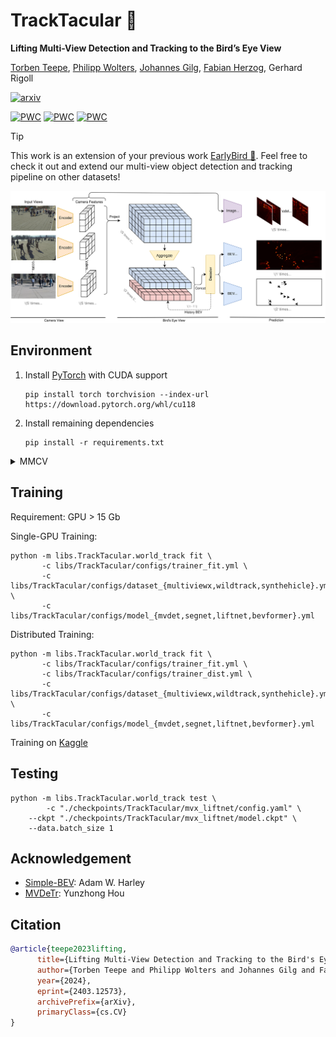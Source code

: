 # TrackTacular :octopus:

**Lifting Multi-View Detection and Tracking to the Bird’s Eye View**

[Torben Teepe](https://github.com/tteepe),
[Philipp Wolters](https://github.com/phi-wol),
[Johannes Gilg](https://github.com/Blueblue4),
[Fabian Herzog](https://github.com/fubel),
Gerhard Rigoll

[![arxiv](https://img.shields.io/badge/arXiv-2403.12573-red)](https://arxiv.org/abs/2403.12573)

[![PWC](https://img.shields.io/endpoint.svg?url=https://paperswithcode.com/badge/lifting-multi-view-detection-and-tracking-to/multi-object-tracking-on-wildtrack)](https://paperswithcode.com/sota/multi-object-tracking-on-wildtrack?p=lifting-multi-view-detection-and-tracking-to)
[![PWC](https://img.shields.io/endpoint.svg?url=https://paperswithcode.com/badge/lifting-multi-view-detection-and-tracking-to/multi-object-tracking-on-multiviewx)](https://paperswithcode.com/sota/multi-object-tracking-on-multiviewx?p=lifting-multi-view-detection-and-tracking-to)
[![PWC](https://img.shields.io/endpoint.svg?url=https://paperswithcode.com/badge/lifting-multi-view-detection-and-tracking-to/multiview-detection-on-multiviewx)](https://paperswithcode.com/sota/multiview-detection-on-multiviewx?p=lifting-multi-view-detection-and-tracking-to)

> [!TIP]
> This work is an extension of your previous work [EarlyBird  🦅](https://github.com/tteepe/EarlyBird).
> Feel free to check it out and extend our multi-view object detection and tracking pipeline on other datasets!

![Overview](./overview.svg)

## Environment
1. Install [PyTorch](https://pytorch.org/get-started/locally/) with CUDA support
    ```shell
   pip install torch torchvision --index-url https://download.pytorch.org/whl/cu118
   ```

2. Install remaining dependencies
   ```shell
   pip install -r requirements.txt
   ```

<details>
<summary>MMCV</summary>

- Original: Install [mmcv](https://mmcv.readthedocs.io/en/latest/get_started/installation.html#install-with-pip) with CUDA support
   ```shell
   pip install mmcv==2.0.0 -f https://download.openmmlab.com/mmcv/dist/cu118/torch2.1/index.html
   ```

- Windows: Torch 2.5.1 + CUDA 12.4
   ```shell
   pip install mmcv-full==1.7.1 -f https://download.openmmlab.com/mmcv/dist/12.4/2.5.1/index.html
   ```

- Kaggle: read this [notebook](https://www.kaggle.com/code/mrriandmstique/mmcv-builder)
</details>

## Training
Requirement: GPU > 15 Gb

Single-GPU Training:
```shell
python -m libs.TrackTacular.world_track fit \
       -c libs/TrackTacular/configs/trainer_fit.yml \
       -c libs/TrackTacular/configs/dataset_{multiviewx,wildtrack,synthehicle}.yml \
       -c libs/TrackTacular/configs/model_{mvdet,segnet,liftnet,bevformer}.yml
```

Distributed Training:
```shell
python -m libs.TrackTacular.world_track fit \
       -c libs/TrackTacular/configs/trainer_fit.yml \
       -c libs/TrackTacular/configs/trainer_dist.yml \
       -c libs/TrackTacular/configs/dataset_{multiviewx,wildtrack,synthehicle}.yml \
       -c libs/TrackTacular/configs/model_{mvdet,segnet,liftnet,bevformer}.yml
```

Training on [Kaggle](https://www.kaggle.com/code/mrriandmstique/tracktacular)

## Testing
```shell
python -m libs.TrackTacular.world_track test \
        -c "./checkpoints/TrackTacular/mvx_liftnet/config.yaml" \
    --ckpt "./checkpoints/TrackTacular/mvx_liftnet/model.ckpt" \
    --data.batch_size 1
```

## Acknowledgement
- [Simple-BEV](https://simple-bev.github.io): Adam W. Harley
- [MVDeTr](https://github.com/hou-yz/MVDeTr): Yunzhong Hou

## Citation
```bibtex
@article{teepe2023lifting,
      title={Lifting Multi-View Detection and Tracking to the Bird's Eye View}, 
      author={Torben Teepe and Philipp Wolters and Johannes Gilg and Fabian Herzog and Gerhard Rigoll},
      year={2024},
      eprint={2403.12573},
      archivePrefix={arXiv},
      primaryClass={cs.CV}
}
```

